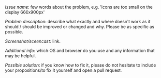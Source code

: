 *Issue name*: few words about the problem, e.g. 'Icons are too small on the display 660x900px'

*Problem description*: describe what exactly and where doesn't work as it should / should be improved or changed and why. 
Please be as specific as possible.

*Screenshot/sceencast*: link.

*Additional info*: which OS and browser do you use and any information that may be helpful.

*Possible solution*: if you know how to fix it, please do not hesitate to include your 
propositions/to fix it yourself and open a pull request.
